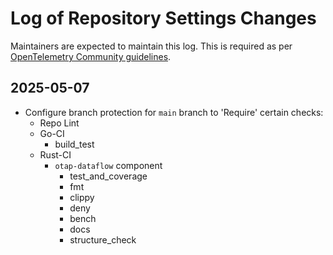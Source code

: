 # Log of Repository Settings Changes

Maintainers are expected to maintain this log. This is required as per
[OpenTelemetry Community
guidelines](https://github.com/open-telemetry/community/blob/main/docs/how-to-configure-new-repository.md#collaborators-and-teams).

## 2025-05-07

- Configure branch protection for `main` branch to 'Require' certain checks:
  - Repo Lint
  - Go-CI
    - build_test
  - Rust-CI
    - `otap-dataflow` component
      - test_and_coverage
      - fmt
      - clippy
      - deny
      - bench
      - docs
      - structure_check